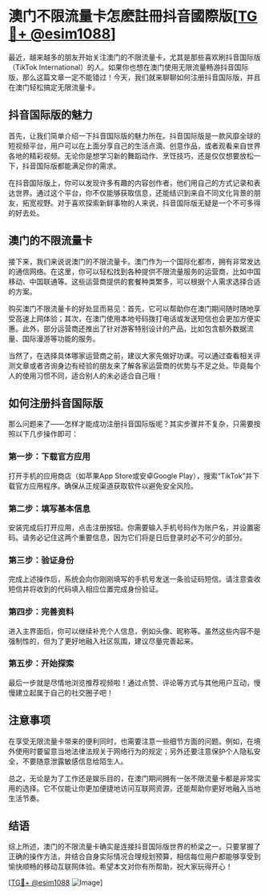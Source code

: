 # 澳门不限流量卡怎麽註冊抖音國際版[[TG💪+ @esim1088](https://t.me/s/esim1088)]

最近，越来越多的朋友开始关注澳门的不限流量卡，尤其是那些喜欢刷抖音国际版（TikTok International）的人。如果你也想在澳门使用无限流量畅游抖音国际版，那么这篇文章一定不能错过！今天，我们就来聊聊如何注册抖音国际版，并且在澳门轻松搞定无限流量卡。

## 抖音国际版的魅力

首先，让我们简单介绍一下抖音国际版的魅力所在。抖音国际版是一款风靡全球的短视频平台，用户可以在上面分享自己的生活点滴、创意作品，或者观看来自世界各地的精彩视频。无论你是想学习新的舞蹈动作、烹饪技巧，还是仅仅想要放松一下，抖音国际版都能满足你的需求。

在抖音国际版上，你可以发现许多有趣的内容创作者，他们用自己的方式记录和表达世界。通过这个平台，你不仅能够获取信息，还能结识到来自不同文化背景的朋友，拓宽视野。对于喜欢探索新鲜事物的人来说，抖音国际版无疑是一个不可多得的好去处。

## 澳门的不限流量卡

接下来，我们来说说澳门的不限流量卡。澳门作为一个国际化都市，拥有非常发达的通信网络。在这里，你可以轻松找到各种提供不限流量服务的运营商，比如中国移动、中国联通等。这些运营商提供的套餐种类繁多，可以根据个人需求选择合适的方案。

购买澳门不限流量卡的好处显而易见：首先，它可以帮助你在澳门期间随时随地享受高速上网体验；其次，在澳门使用本地号码拨打电话或发送短信也会更加方便实惠。此外，部分运营商还推出了针对游客特别设计的产品，比如包含额外数据流量、国际漫游等功能的服务。

当然了，在选择具体哪家运营商之前，建议大家先做好功课。可以通过查看相关评测文章或者咨询身边有经验的朋友来了解各家运营商的优势与不足之处。毕竟每个人的使用习惯不同，适合别人的未必适合自己哦！

## 如何注册抖音国际版

那么问题来了——怎样才能成功注册抖音国际版呢？其实步骤并不复杂，只需要按照以下几步操作即可：

### 第一步：下载官方应用
打开手机的应用商店（如苹果App Store或安卓Google Play），搜索“TikTok”并下载官方应用程序。确保从正规渠道获取软件以避免安全风险。

### 第二步：填写基本信息
安装完成后打开应用，点击注册按钮。你需要输入手机号码作为账户名，并设置密码。请务必记住这两个重要信息，因为它们将是日后登录时必不可少的部分。

### 第三步：验证身份
完成上述操作后，系统会向你刚刚填写的手机号发送一条验证码短信。请注意查收短信并将收到的代码填入相应位置完成身份验证。

### 第四步：完善资料
进入主界面后，你可以继续补充个人信息，例如头像、昵称等。虽然这些内容不是强制性的，但为了更好地融入社区氛围，建议尽量完善起来。

### 第五步：开始探索
最后一步就是尽情地浏览推荐视频啦！通过点赞、评论等方式与其他用户互动，慢慢建立起属于自己的社交圈子吧！

## 注意事项

在享受无限流量卡带来的便利同时，也需要注意一些细节方面的问题。例如，在境外使用时要留意当地法律法规关于网络行为的规定；另外还要注意保护个人隐私安全，不要随意泄露敏感信息给陌生人。

总之，无论是为了工作还是娱乐目的，在澳门期间拥有一张不限流量卡都是非常实用的选择。它不仅能让你更加便捷地访问互联网资源，还能帮助你更好地融入当地生活节奏。

## 结语

综上所述，澳门的不限流量卡确实是连接抖音国际版世界的桥梁之一。只要掌握了正确的操作方法，并结合自身实际情况合理规划预算，相信每位用户都能够享受到愉快顺畅的移动互联网体验。希望本文对你有所帮助，祝大家玩得开心！

[[TG💪+ @esim1088](https://t.me/s/esim1088) ![Image](https://i.postimg.cc/4NQfJmqS/Snipaste-2025-05-13-00-14-12.png)]